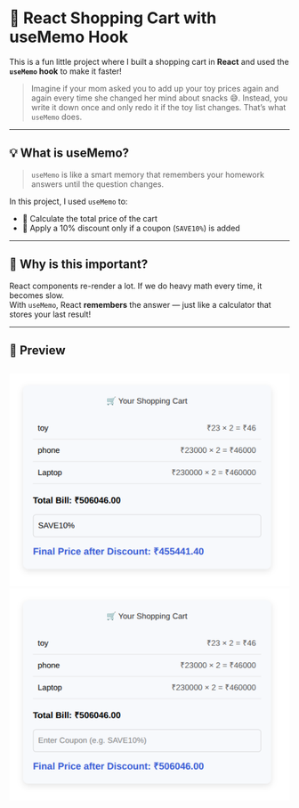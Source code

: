 # 🛒 React Shopping Cart with useMemo Hook

This is a fun little project where I built a shopping cart in **React** and used the **`useMemo` hook** to make it faster!

> Imagine if your mom asked you to add up your toy prices again and again every time she changed her mind about snacks 😅. Instead, you write it down once and only redo it if the toy list changes. That’s what `useMemo` does.

---

## 💡 What is useMemo?

> `useMemo` is like a smart memory that remembers your homework answers until the question changes.

In this project, I used `useMemo` to:
- 🧮 Calculate the total price of the cart
- 💸 Apply a 10% discount only if a coupon (`SAVE10%`) is added

---

## 🧠 Why is this important?

React components re-render a lot. If we do heavy math every time, it becomes slow.  
With `useMemo`, React **remembers** the answer — just like a calculator that stores your last result!

---

## 📸 Preview
![alt text](<Screenshot from 2025-06-08 00-26-17.png>)
![alt text](<Screenshot from 2025-06-08 00-26-29.png>)
---



